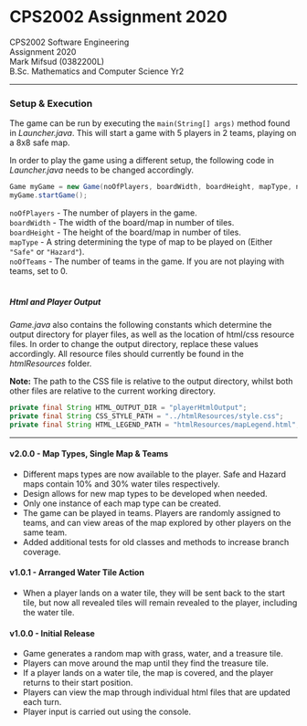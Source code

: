 # CPS2002 Assignment 2020
CPS2002 Software Engineering<br>
Assignment 2020<br>
Mark Mifsud (0382200L)<br>
B.Sc. Mathematics and Computer Science Yr2

__________________________________

### Setup & Execution
The game can be run by executing the `main(String[] args)` method found in *Launcher.java*.
This will start a game with 5 players in 2 teams, playing on a 8x8 safe map.

In order to play the game using a different setup, 
the following code in *Launcher.java* needs to be changed accordingly.

```java
Game myGame = new Game(noOfPlayers, boardWidth, boardHeight, mapType, noOfTeams);
myGame.startGame();
```

`noOfPlayers` - The number of players in the game.<br>
`boardWidth` - The width of the board/map in number of tiles.<br>
`boardHeight` - The height of the board/map in number of tiles.<br>
`mapType` - A string determining the type of map to be played on (Either `"Safe"` or `"Hazard"`).<br>
`noOfTeams` - The number of teams in the game. If you are not playing with teams, set to 0.<br>
<br>

##### Html and Player Output
*Game.java* also contains the following constants which determine the output directory for player files, 
as well as the location of html/css resource files. 
In order to change the output directory, replace these values accordingly.
All resource files should currently be found in the *htmlResources* folder.

**Note:** The path to the CSS file is relative to the output directory, 
whilst both other files are relative to the current working directory.

```java
private final String HTML_OUTPUT_DIR = "playerHtmlOutput";              //Path to output directory, directory must exist
private final String CSS_STYLE_PATH = "../htmlResources/style.css";     //Path to html style (relative to output dir)
private final String HTML_LEGEND_PATH = "htmlResources/mapLegend.html"; //Path to html map legend (relative to working dir)
```

__________________________________

#### v2.0.0 - Map Types, Single Map & Teams
* Different maps types are now available to the player. 
Safe and Hazard maps contain 10% and 30% water tiles respectively.
* Design allows for new map types to be developed when needed.
* Only one instance of each map type can be created.
* The game can be played in teams. 
Players are randomly assigned to teams, and can view areas of the map explored by other players on the same team.
* Added additional tests for old classes and methods to increase branch coverage.

#### v1.0.1 - Arranged Water Tile Action
* When a player lands on a water tile, they will be sent back to the start tile, 
but now all revealed tiles will remain revealed to the player, including the water tile.

#### v1.0.0 - Initial Release
* Game generates a random map with grass, water, and a treasure tile.
* Players can move around the map until they find the treasure tile.
* If a player lands on a water tile, the map is covered, and the player returns to their start position.
* Players can view the map through individual html files that are updated each turn.
* Player input is carried out using the console.
